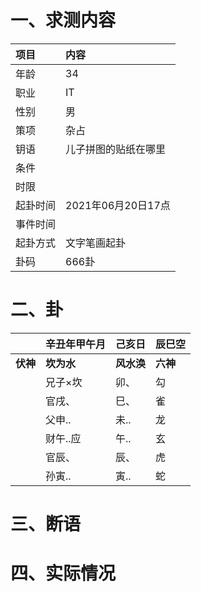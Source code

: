 # 一、求测内容
|项目|内容|
|:-|:-|
|年龄|34|
|职业|IT|
|性别|男|
|策项|杂占|
|钥语|儿子拼图的贴纸在哪里|
|条件||
|时限||
|起卦时间|2021年06月20日17点|
|事件时间||
|起卦方式|文字笔画起卦|
|卦码|666卦|

# 二、卦
||辛丑年甲午月|己亥日|辰巳空|
|:-|:-|:-|:-|
|**伏神**|**坎为水**|**风水涣**|**六神**|
||兄子×坎|卯、|勾|
||官戌、|巳、|雀|
||父申..|未..|龙|
||财午..应|午..|玄|
||官辰、|辰、|虎|
||孙寅..|寅..|蛇|


# 三、断语

# 四、实际情况